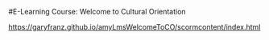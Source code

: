 #E-Learning Course: Welcome to Cultural Orientation

https://garyfranz.github.io/amyLmsWelcomeToCO/scormcontent/index.html
